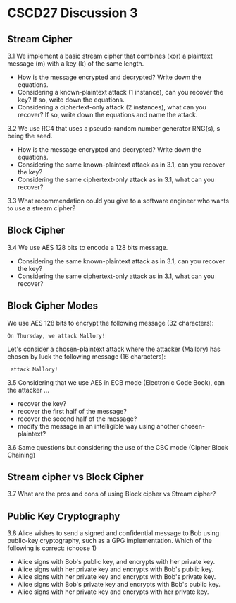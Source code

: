 # CSCD27 Discussion 3

## Stream Cipher

3.1 We implement a basic stream cipher that combines (xor) a plaintext message (m) with a key (k) of the same length.

- How is the message encrypted and decrypted? Write down the equations.
- Considering a known-plaintext attack (1 instance), can you recover the key? If so, write down the equations.
- Considering a ciphertext-only attack (2 instances), what can you recover? If so, write down the equations and name the attack.

3.2 We use RC4 that uses a pseudo-random number generator RNG(s), s being the seed.

- How is the message encrypted and decrypted? Write down the equations.
- Considering the same known-plaintext attack as in 3.1, can you recover the key?
- Considering the same ciphertext-only attack as in 3.1, what can you recover?

3.3 What recommendation could you give to a software engineer who wants to use a stream cipher?

## Block Cipher

3.4 We use AES 128 bits to encode a 128 bits message.

- Considering the same known-plaintext attack as in 3.1, can you recover the key?
- Considering the same ciphertext-only attack as in 3.1, what can you recover?

## Block Cipher Modes

We use AES 128 bits to encrypt the following message (32 characters):

```
On Thursday, we attack Mallory!
```

Let's consider a chosen-plaintext attack where the attacker (Mallory) has chosen by luck the following message (16 characters):

```
 attack Mallory!
```

3.5 Considering that we use AES in ECB mode (Electronic Code Book), can the attacker ...

- recover the key?
- recover the first half of the message?
- recover the second half of the message?
- modify the message in an intelligible way using another chosen-plaintext?

3.6 Same questions but considering the use of the CBC mode (Cipher Block Chaining)

## Stream cipher vs Block Cipher

3.7 What are the pros and cons of using Block cipher vs Stream cipher?

## Public Key Cryptography

3.8 Alice wishes to send a signed and confidential message to Bob using public-key cryptography, such as a GPG implementation. Which of the following is correct: (choose 1)

- Alice signs with Bob's public key, and encrypts with her private key.
- Alice signs with her private key and encrypts with Bob's public key.
- Alice signs with her private key and encrypts with Bob's private key.
- Alice signs with Bob's private key and encrypts with Bob's public key.
- Alice signs with her private key and encrypts with her private key.

